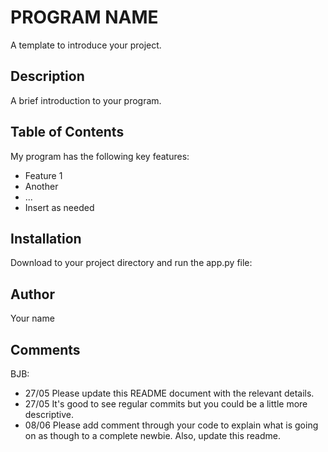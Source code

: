 # PROGRAM NAME

A template to introduce your project.

## Description

A brief introduction to your program.

## Table of Contents

My program has the following key features:
- Feature 1
- Another
- ...
- Insert as needed

## Installation

Download to your project directory and run the app.py file:


## Author

Your name 

## Comments

BJB:
- 27/05 Please update this README document with the relevant details.
- 27/05 It's good to see regular commits but you could be a little more descriptive.
- 08/06 Please add comment through your code to explain what is going on as though to a complete newbie.  Also, update this readme.
